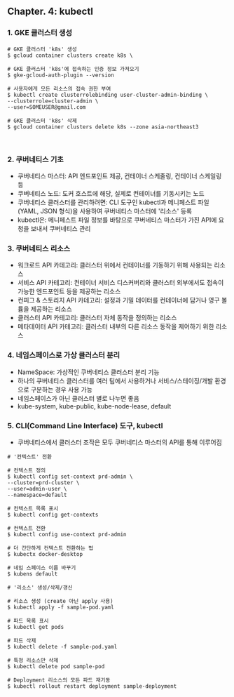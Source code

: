 ## Chapter. 4: kubectl

### 1. GKE 클러스터 생성
  ```
  # GKE 클러스터 'k8s' 생성
  $ gcloud container clusters create k8s \

  # GKE 클러스터 'k8s'에 접속하는 인증 정보 가져오기
  $ gke-gcloud-auth-plugin --version

  # 사용자에게 모든 리소스의 접속 권한 부여
  $ kubectl create clusterrolebinding user-cluster-admin-binding \
  --clusterrole=cluster-admin \
  --user=SOMEUSER@gmail.com

  # GKE 클러스터 'k8s' 삭제
  $ gcloud container clusters delete k8s --zone asia-northeast3
  ```   
<br/>

### 2. 쿠버네티스 기초
- 쿠버네티스 마스터: API 엔드포인트 제공, 컨테이너 스케줄링, 컨테이너 스케일링 등
- 쿠버네티스 노드: 도커 호스트에 해당, 실제로 컨테이너를 기동시키는 노드
- 쿠버네티스 클러스터를 관리하려면: CLI 도구인 kubectl과 메니페스트 파일(YAML, JSON 형식)을 사용하여 쿠버네티스 마스터에 '리소스' 등록
- kubectl은: 메니페스트 파일 정보를 바탕으로 쿠버네티스 마스터가 가진 API에 요청을 보내서 쿠버네티스 관리

### 3. 쿠버네티스 리소스
- 워크로드 API 카테고리: 클러스터 위에서 컨테이너를 기동하기 위해 사용되는 리소스
- 서비스 API 카테고리: 컨테이너 서비스 디스커버리와 클러스터 외부에서도 접속이 가능한 엔드포인트 등을 제공하는 리소스
- 컨피그 & 스토리지 API 카테고리: 설정과 기밀 데이터를 컨테이너에 담거나 영구 볼륨을 제공하는 리소스
- 클러스터 API 카테고리: 클러스터 자체 동작을 정의하는 리소스
- 메타데이터 API 카테고리: 클러스터 내부의 다른 리소스 동작을 제어하기 위한 리소스

### 4. 네임스페이스로 가상 클러스터 분리
- NameSpace: 가상적인 쿠버네티스 클러스터 분리 기능
- 하나의 쿠버네티스 클러스터를 여러 팀에서 사용하거나 서비스/스테이징/개발 환경으로 구분하는 경우 사용 가능
- 네임스페이스가 아닌 클러스터 별로 나누면 좋음
- kube-system, kube-public, kube-node-lease, default

### 5. CLI(Command Line Interface) 도구, kubectl
- 쿠버네티스에서 클러스터 조작은 모두 쿠버네티스 마스터의 API를 통해 이루어짐
```
# '컨텍스트' 전환

# 컨텍스트 정의
$ kubectl config set-context prd-admin \
--cluster=prd-cluster \
--user=admin-user \
--namespace=default

# 컨텍스트 목록 표시
$ kubectl config get-contexts

# 컨텍스트 전환
$ kubectl config use-context prd-admin

# 더 간단하게 컨텍스트 전환하는 법
$ kubectx docker-desktop

# 네임 스페이스 이름 바꾸기
$ kubens default
```

```
# '리소스' 생성/삭제/갱신

# 리소스 생성 (create 아닌 apply 사용)
$ kubectl apply -f sample-pod.yaml

# 파드 목록 표시
$ kubectl get pods

# 파드 삭제
$ kubectl delete -f sample-pod.yaml

# 특정 리소스만 삭제
$ kubectl delete pod sample-pod

# Deployment 리소스의 모든 파드 재기동
$ kubectl rollout restart deployment sample-deployment
```